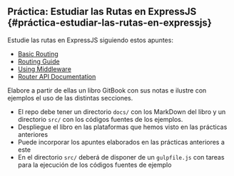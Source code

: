 ##  Práctica: Estudiar las Rutas en ExpressJS {#práctica-estudiar-las-rutas-en-expressjs}

Estudie las rutas en ExpressJS siguiendo estos apuntes:

* [Basic Routing](http://expressjs.com/en/starter/basic-routing.html)
* [Routing Guide](http://expressjs.com/en/guide/routing.html)
* [Using Middleware](http://expressjs.com/en/guide/using-middleware.html)
* [Router API Documentation](http://expressjs.com/en/4x/api.html#router)

Elabore a partir de ellas un libro GitBook con sus notas e ilustre con ejemplos el uso de las distintas secciones.

* El repo debe tener un directorio
  `docs/`
  con los MarkDown del libro y un directorio
  `src/`
  con los códigos fuentes de los ejemplos.
* Despliegue el libro en las plataformas que hemos visto en las prácticas anteriores
* Puede incorporar los apuntes elaborados en las prácticas anteriores a este
* En el directorio
  `src/`
  deberá de disponer de un
  `gulpfile.js`
  con tareas para la ejecución de los códigos fuentes de ejemplo



